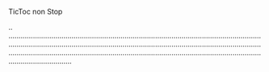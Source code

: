 TicToc non Stop

..
...................................................................................................................................................................................................................................................................................................................................................................................................................